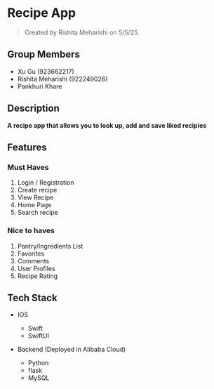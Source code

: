 # Recipe App

> Created by Rishita Meharishi on 5/5/25.

## Group Members

- Xu Gu (923662217)
- Rishita Meharishi (922249026)
- Pankhuri Khare

## Description

**A recipe app that allows you to look up, add and save liked recipies**

 ## Features

### Must Haves

1. Login / Registration
2. Create recipe
3. View Recipe
4. Home Page
5. Search recipe

### Nice to haves

1. Pantry/Ingredients List
2. Favorites
3. Comments
4. User Profiles
5. Recipe Rating

## Tech Stack

- IOS
  - Swift
  - SwiftUI

- Backend (Deployed in Alibaba Cloud)
  - Python
  - flask
  - MySQL

